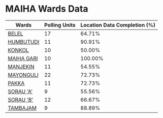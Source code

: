 
# MAIHA Wards Data

| Wards | Polling Units | Location Data Completion (%) |
| ---- | ----- | ------- |
| [BELEL](./wards/289-belel) | 17 | 64.71% |
| [HUMBUTUDI](./wards/290-humbutudi) | 11 | 90.91% |
| [KONKOL](./wards/291-konkol) | 10 | 50.00% |
| [MAIHA GARI](./wards/292-maiha-gari) | 10 | 100.00% |
| [MANJEKIN](./wards/293-manjekin) | 11 | 54.55% |
| [MAYONGULI](./wards/294-mayonguli) | 22 | 72.73% |
| [PAKKA](./wards/295-pakka) | 11 | 72.73% |
| [SORAU 'A'](./wards/296-sorau-'a') | 9 | 55.56% |
| [SORAU 'B'](./wards/297-sorau-'b') | 12 | 66.67% |
| [TAMBAJAM](./wards/298-tambajam) | 9 | 88.89% |




